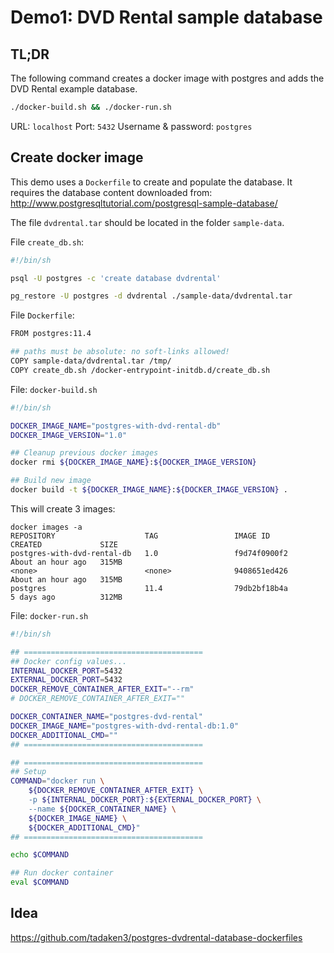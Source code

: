 # Demo1: DVD Rental sample database

## TL;DR

The following command creates a docker image with postgres and adds the DVD Rental example database.

```sh
./docker-build.sh && ./docker-run.sh
```

URL: `localhost`
Port: `5432`
Username & password: `postgres`

## Create docker image

This demo uses a `Dockerfile` to create and populate the database. It requires the database content downloaded from:
http://www.postgresqltutorial.com/postgresql-sample-database/

The file `dvdrental.tar` should be located in the folder `sample-data`.

File `create_db.sh`:

```sh
#!/bin/sh

psql -U postgres -c 'create database dvdrental'

pg_restore -U postgres -d dvdrental ./sample-data/dvdrental.tar
```

File `Dockerfile`:

```sh
FROM postgres:11.4

## paths must be absolute: no soft-links allowed!
COPY sample-data/dvdrental.tar /tmp/
COPY create_db.sh /docker-entrypoint-initdb.d/create_db.sh
```

File: `docker-build.sh`

```sh
#!/bin/sh

DOCKER_IMAGE_NAME="postgres-with-dvd-rental-db"
DOCKER_IMAGE_VERSION="1.0"

## Cleanup previous docker images
docker rmi ${DOCKER_IMAGE_NAME}:${DOCKER_IMAGE_VERSION}

## Build new image
docker build -t ${DOCKER_IMAGE_NAME}:${DOCKER_IMAGE_VERSION} .
```

This will create 3 images:

```
docker images -a
REPOSITORY                    TAG                 IMAGE ID            CREATED             SIZE
postgres-with-dvd-rental-db   1.0                 f9d74f0900f2        About an hour ago   315MB
<none>                        <none>              9408651ed426        About an hour ago   315MB
postgres                      11.4                79db2bf18b4a        5 days ago          312MB
```

File: `docker-run.sh`

```sh
#!/bin/sh

## ========================================
## Docker config values...
INTERNAL_DOCKER_PORT=5432
EXTERNAL_DOCKER_PORT=5432
DOCKER_REMOVE_CONTAINER_AFTER_EXIT="--rm"
# DOCKER_REMOVE_CONTAINER_AFTER_EXIT=""

DOCKER_CONTAINER_NAME="postgres-dvd-rental"
DOCKER_IMAGE_NAME="postgres-with-dvd-rental-db:1.0"
DOCKER_ADDITIONAL_CMD=""
## ========================================

## ========================================
## Setup 
COMMAND="docker run \
    ${DOCKER_REMOVE_CONTAINER_AFTER_EXIT} \
    -p ${INTERNAL_DOCKER_PORT}:${EXTERNAL_DOCKER_PORT} \
    --name ${DOCKER_CONTAINER_NAME} \
    ${DOCKER_IMAGE_NAME} \
    ${DOCKER_ADDITIONAL_CMD}"
## ========================================

echo $COMMAND

## Run docker container
eval $COMMAND
```

## Idea

https://github.com/tadaken3/postgres-dvdrental-database-dockerfiles
